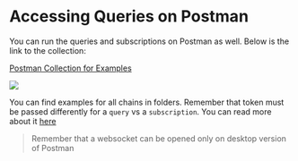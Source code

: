# Accessing Queries on Postman

You can run the queries and subscriptions on Postman as well. Below is the link to the collection:

[Postman Collection for Examples](https://www.postman.com/interstellar-eclipse-270749/workspace/bitquery)

![](/img/postman.png)

You can find examples for all chains in folders. Remember that token must be passed differently for a `query` vs a `subscription`. You can read more about it [here](https://docs.bitquery.io/docs/authorisation/how-to-use/)

>Remember that a websocket can be opened only on desktop version of Postman



